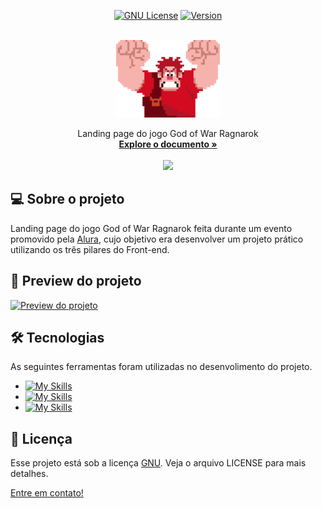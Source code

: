 <div align="center">

[![GNU License][license-shield]][license-url]
[![Version][version-shield]][version-shield]

</div>

<br />
<div align="center">
    <a href="https://github.com/Mtheuxa/God-Of-War-Ragnarok">
    <img src="src/images/ralph.png" alt="Logo" />
  </a>

  <p align="center">
   Landing page do jogo God of War Ragnarok
    <br />
    <a href="https://github.com/Mtheuxa/God-Of-War-Ragnarok"><strong>Explore o documento »</strong></a>
    <br />
    <br />
    <img src="https://img.shields.io/github/followers/Mtheuxa?style=social" />
  </p>
</div>

## 💻 Sobre o projeto

Landing page do jogo God of War Ragnarok feita durante um evento promovido pela [Alura][Alura], cujo objetivo era desenvolver um projeto prático utilizando os três pilares do Front-end.

## 🔎 Preview do projeto

[![Preview do projeto][preview]](#🔎-preview-do-projeto)

## 🛠 Tecnologias

As seguintes ferramentas foram utilizadas no desenvolimento do projeto.

* [![My Skills](https://skillicons.dev/icons?i=html)](https://skillicons.dev)
* [![My Skills](https://skillicons.dev/icons?i=css)](https://skillicons.dev)
* [![My Skills](https://skillicons.dev/icons?i=js)](https://skillicons.dev)


## 📝 Licença

Esse projeto está sob a licença [GNU][license-url]. Veja o arquivo LICENSE para mais detalhes.

[Entre em contato!][linkedin]

<!-- LINKS E IMAGENS -->

[linkedin]: https://www.linkedin.com/in/matheus-araujo-26b01131a/

[preview]: ./img/preview.png

[license-shield]: https://img.shields.io/badge/LICENSE-GNU-green?style=for-the-badge
[license-url]: ./LICENSE

[version-shield]: https://img.shields.io/badge/VERSION-3.0.1-dc3545?style=for-the-badge

[Alura]: https://www.alura.com.br/cursos-online-front-end

[html]: https://img.shields.io/badge/HTML-239120?style=for-the-badge&logo=html5&logoColor=orange
[html-url]: https://developer.mozilla.org/en-US/docs/Web/HTML

[css]: https://img.shields.io/badge/-CSS-blue?style=for-the-badge&logo=css3&logoColor=white
[css-url]: https://www.w3.org/Style/CSS/Overview.en.html

[javascript]: https://img.shields.io/badge/JavaScript-323330?style=for-the-badge&logo=javascript&logoColor=F7DF1E
[javascript-url]: https://developer.mozilla.org/en-US/docs/Web/JavaScript
